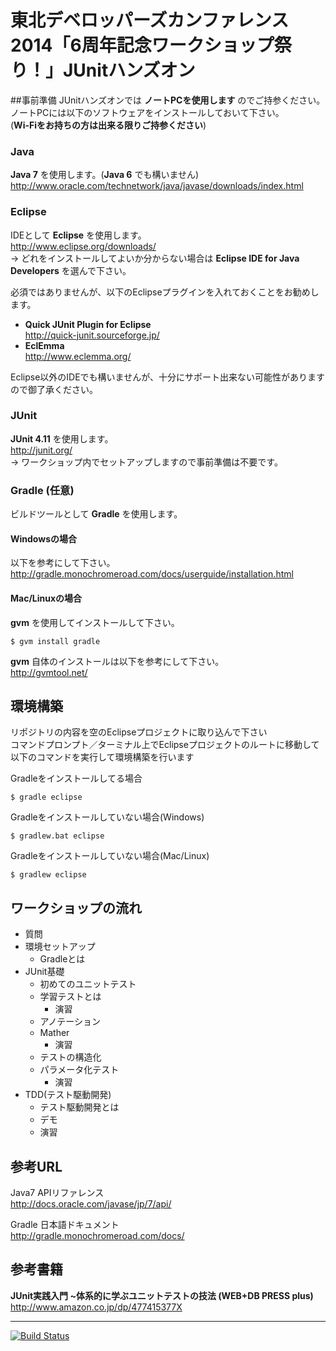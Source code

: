 東北デベロッパーズカンファレンス2014「6周年記念ワークショップ祭り！」JUnitハンズオン
========================================================================

##事前準備
JUnitハンズオンでは **ノートPCを使用します** のでご持参ください。  
ノートPCには以下のソフトウェアをインストールしておいて下さい。  
(**Wi-Fiをお持ちの方は出来る限りご持参ください**)

### Java

**Java 7** を使用します。(**Java 6** でも構いません)
<http://www.oracle.com/technetwork/java/javase/downloads/index.html>

### Eclipse

IDEとして **Eclipse** を使用します。  
<http://www.eclipse.org/downloads/>  
-> どれをインストールしてよいか分からない場合は **Eclipse IDE for Java Developers** を選んで下さい。

必須ではありませんが、以下のEclipseプラグインを入れておくことをお勧めします。

- **Quick JUnit Plugin for Eclipse**  
<http://quick-junit.sourceforge.jp/>
- **EclEmma**  
<http://www.eclemma.org/>

Eclipse以外のIDEでも構いませんが、十分にサポート出来ない可能性がありますので御了承ください。

### JUnit

**JUnit 4.11** を使用します。  
<http://junit.org/>  
-> ワークショップ内でセットアップしますので事前準備は不要です。

### Gradle (任意)

ビルドツールとして **Gradle** を使用します。

#### Windowsの場合

以下を参考にして下さい。  
<http://gradle.monochromeroad.com/docs/userguide/installation.html>

#### Mac/Linuxの場合

**gvm** を使用してインストールして下さい。

    $ gvm install gradle

**gvm** 自体のインストールは以下を参考にして下さい。  
<http://gvmtool.net/>

## 環境構築

リポジトリの内容を空のEclipseプロジェクトに取り込んで下さい  
コマンドプロンプト／ターミナル上でEclipseプロジェクトのルートに移動して以下のコマンドを実行して環境構築を行います  

Gradleをインストールしてる場合
 
    $ gradle eclipse
    

Gradleをインストールしていない場合(Windows)

    $ gradlew.bat eclipse

Gradleをインストールしていない場合(Mac/Linux)

    $ gradlew eclipse


## ワークショップの流れ

- 質問
- 環境セットアップ
    - Gradleとは
- JUnit基礎
    - 初めてのユニットテスト
    - 学習テストとは
        - 演習
    - アノテーション
    - Mather
        - 演習
    - テストの構造化
    - パラメータ化テスト
        - 演習
- TDD(テスト駆動開発)
    - テスト駆動開発とは
    - デモ
    - 演習

## 参考URL

Java7 APIリファレンス  
<http://docs.oracle.com/javase/jp/7/api/>

Gradle 日本語ドキュメント  
<http://gradle.monochromeroad.com/docs/>


## 参考書籍

**JUnit実践入門 ~体系的に学ぶユニットテストの技法 (WEB+DB PRESS plus)**  
<http://www.amazon.co.jp/dp/477415377X>

***

[![Build Status](https://travis-ci.org/i-takehiro/tdc-6th-workshop-junit.png?branch=master)](https://travis-ci.org/i-takehiro/tdc-6th-workshop-junit)
